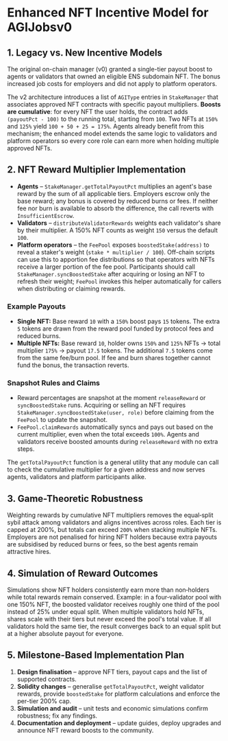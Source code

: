 # Enhanced NFT Incentive Model for AGIJobsv0

## 1. Legacy vs. New Incentive Models

The original on-chain manager (v0) granted a single-tier payout boost to agents or validators that owned an eligible ENS subdomain NFT. The bonus increased job costs for employers and did not apply to platform operators.

The v2 architecture introduces a list of `AGIType` entries in `StakeManager` that associates approved NFT contracts with specific payout multipliers. **Boosts are cumulative**: for every NFT the user holds, the contract adds `(payoutPct - 100)` to the running total, starting from `100`. Two NFTs at `150%` and `125%` yield `100 + 50 + 25 = 175%`. Agents already benefit from this mechanism; the enhanced model extends the same logic to validators and platform operators so every core role can earn more when holding multiple approved NFTs.

## 2. NFT Reward Multiplier Implementation

- **Agents** – `StakeManager.getTotalPayoutPct` multiplies an agent's base reward by the sum of all applicable tiers. Employers escrow only the base reward; any bonus is covered by reduced burns or fees. If neither fee nor burn is available to absorb the difference, the call reverts with `InsufficientEscrow`.
- **Validators** – `distributeValidatorRewards` weights each validator's share by their multiplier. A 150% NFT counts as weight `150` versus the default `100`.
- **Platform operators** – the `FeePool` exposes `boostedStake(address)` to reveal a staker's weight (`stake * multiplier / 100`). Off-chain scripts can use this to apportion fee distributions so that operators with NFTs receive a larger portion of the fee pool. Participants should call `StakeManager.syncBoostedStake` after acquiring or losing an NFT to refresh their weight; `FeePool` invokes this helper automatically for callers when distributing or claiming rewards.

### Example Payouts

- **Single NFT:** Base reward `10` with a `150%` boost pays `15` tokens. The extra `5` tokens are drawn from the reward pool funded by protocol fees and reduced burns.
- **Multiple NFTs:** Base reward `10`, holder owns `150%` and `125%` NFTs → total multiplier `175%` → payout `17.5` tokens. The additional `7.5` tokens come from the same fee/burn pool. If fee and burn shares together cannot fund the bonus, the transaction reverts.

### Snapshot Rules and Claims

- Reward percentages are snapshot at the moment `releaseReward` or `syncBoostedStake` runs. Acquiring or selling an NFT requires `StakeManager.syncBoostedStake(user, role)` before claiming from the `FeePool` to update the snapshot.
- `FeePool.claimRewards` automatically syncs and pays out based on the current multiplier, even when the total exceeds `100%`. Agents and validators receive boosted amounts during `releaseReward` with no extra steps.

The `getTotalPayoutPct` function is a general utility that any module can call to check the cumulative multiplier for a given address and now serves agents, validators and platform participants alike.

## 3. Game-Theoretic Robustness

Weighting rewards by cumulative NFT multipliers removes the equal‑split sybil attack among validators and aligns incentives across roles. Each tier is capped at 200%, but totals can exceed `200%` when stacking multiple NFTs. Employers are not penalised for hiring NFT holders because extra payouts are subsidised by reduced burns or fees, so the best agents remain attractive hires.

## 4. Simulation of Reward Outcomes

Simulations show NFT holders consistently earn more than non‑holders while total rewards remain conserved. Example: in a four‑validator pool with one 150% NFT, the boosted validator receives roughly one third of the pool instead of 25% under equal split. When multiple validators hold NFTs, shares scale with their tiers but never exceed the pool's total value. If all validators hold the same tier, the result converges back to an equal split but at a higher absolute payout for everyone.

## 5. Milestone-Based Implementation Plan

1. **Design finalisation** – approve NFT tiers, payout caps and the list of supported contracts.
2. **Solidity changes** – generalise `getTotalPayoutPct`, weight validator rewards, provide `boostedStake` for platform calculations and enforce the per-tier 200% cap.
3. **Simulation and audit** – unit tests and economic simulations confirm robustness; fix any findings.
4. **Documentation and deployment** – update guides, deploy upgrades and announce NFT reward boosts to the community.
